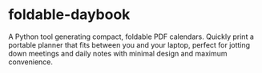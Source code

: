 # foldable-daybook
A Python tool generating compact, foldable PDF calendars. Quickly print a portable planner that fits between you and your laptop, perfect for jotting down meetings and daily notes with minimal design and maximum convenience.
